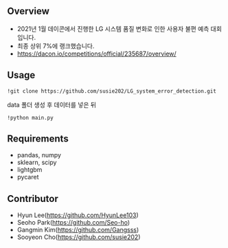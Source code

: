 ## Overview 
- 2021년 1월 데이콘에서 진행한 LG 시스템 품질 변화로 인한 사용자 불편 예측 대회입니다.
- 최종 상위 7%에 랭크했습니다.
- https://dacon.io/competitions/official/235687/overview/


## Usage    
    !git clone https://github.com/susie202/LG_system_error_detection.git

data 폴더 생성 후 데이터를 넣은 뒤
  
    !python main.py


## Requirements
- pandas, numpy
- sklearn, scipy
- lightgbm
- pycaret

## Contributor
- Hyun Lee(https://github.com/HyunLee103)
- Seoho Park(https://github.com/Seo-ho)
- Gangmin Kim(https://github.com/Gangsss)
- Sooyeon Cho(https://github.com/susie202)
